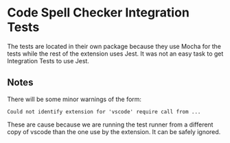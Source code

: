 # Code Spell Checker Integration Tests

The tests are located in their own package because they use Mocha for the tests while the rest of the extension uses Jest.
It was not an easy task to get Integration Tests to use Jest.

## Notes

There will be some minor warnings of the form:

```
Could not identify extension for 'vscode' require call from ...
```

These are cause because we are running the test runner from a different copy of vscode than the one use by the extension. It can be safely ignored.
